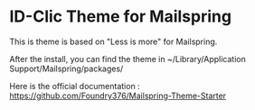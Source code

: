 # ID-Clic Theme for Mailspring 

This is theme is based on "Less is more" for Mailspring.

After the install, you can find the theme in ~/Library/Application Support/Mailspring/packages/

Here is the official documentation : https://github.com/Foundry376/Mailspring-Theme-Starter
